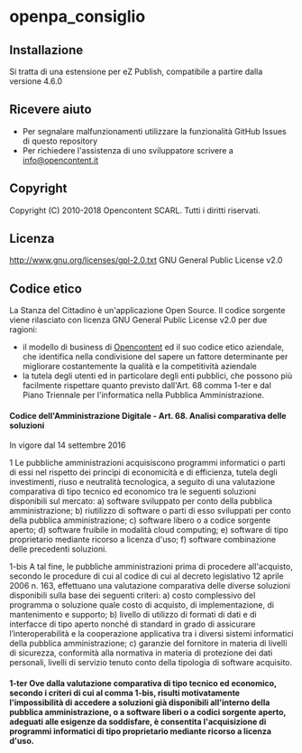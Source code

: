 # openpa_consiglio

## Installazione

Si tratta di una estensione per eZ Publish, compatibile a partire dalla versione 4.6.0


## Ricevere aiuto
* Per segnalare malfunzionamenti utilizzare la funzionalità GitHub Issues di questo repository
* Per richiedere l'assistenza di uno sviluppatore scrivere a info@opencontent.it

## Copyright

Copyright (C) 2010-2018 Opencontent SCARL. Tutti i diritti riservati.

## Licenza
http://www.gnu.org/licenses/gpl-2.0.txt GNU General Public License v2.0

## Codice etico
La Stanza del Cittadino è un'applicazione Open Source. Il codice sorgente viene rilasciato con licenza GNU General Public License v2.0 per due ragioni: 
* il modello di business di [Opencontent](https://www.opencontent.it/Chi-siamo) ed il suo codice etico aziendale, che identifica nella condivisione del sapere un fattore determinante per migliorare costantemente la qualità e la competitività aziendale
* la tutela degli utenti ed in particolare degli enti pubblici, che possono più facilmente rispettare quanto previsto dall'Art. 68 comma 1-ter e dal Piano Triennale per l'informatica nella Pubblica Amministrazione.


#### Codice dell'Amministrazione Digitale - Art. 68.  Analisi comparativa delle soluzioni 

In vigore dal 14 settembre 2016 

1  Le pubbliche amministrazioni acquisiscono programmi informatici o parti di essi nel rispetto dei princìpi di economicità e di efficienza, tutela degli investimenti, riuso e neutralità tecnologica, a seguito di una valutazione comparativa di tipo tecnico ed economico tra le seguenti soluzioni disponibili sul mercato:
a)  software sviluppato per conto della pubblica amministrazione; 
b)  riutilizzo di software o parti di esso sviluppati per conto della pubblica amministrazione; 
c)  software libero o a codice sorgente aperto; 
d)  software fruibile in modalità cloud computing; 
e)  software di tipo proprietario mediante ricorso a licenza d'uso; 
f)  software combinazione delle precedenti soluzioni.

1-bis  A tal fine, le pubbliche amministrazioni prima di procedere all'acquisto, secondo le procedure di cui al codice di cui al decreto legislativo 12 aprile 2006 n. 163, effettuano una valutazione comparativa delle diverse soluzioni disponibili sulla base dei seguenti criteri:
a)  costo complessivo del programma o soluzione quale costo di acquisto, di implementazione, di mantenimento e supporto; 
b)  livello di utilizzo di formati di dati e di interfacce di tipo aperto nonché di standard in grado di assicurare l’interoperabilità e la cooperazione applicativa tra i diversi sistemi informatici della pubblica amministrazione;
c)  garanzie del fornitore in materia di livelli di sicurezza, conformità alla normativa in materia di protezione dei dati personali, livelli di servizio tenuto conto della tipologia di software acquisito. 

#### 1-ter  Ove dalla valutazione comparativa di tipo tecnico ed economico, secondo i criteri di cui al comma 1-bis, risulti motivatamente l'impossibilità di accedere a soluzioni già disponibili all'interno della pubblica amministrazione, o a software liberi o a codici sorgente aperto, adeguati alle esigenze da soddisfare, è consentita l'acquisizione di programmi informatici di tipo proprietario mediante ricorso a licenza d'uso. 
